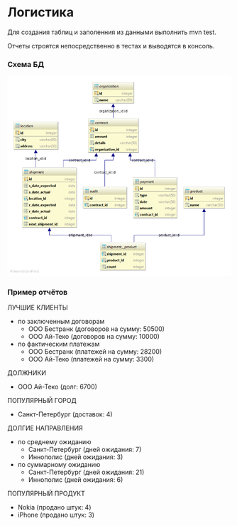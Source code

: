 # Логистика

Для создания таблиц и заполенния из данными выполнить mvn test.

Отчеты строятся непосредственно в тестах и выводятся в консоль.

### Схема БД
![Схема БД](https://github.com/antkuznetsov/logistics/raw/master/schema_1.1.png)

### Пример отчётов

ЛУЧШИЕ КЛИЕНТЫ
* по заключенным договорам
    * ООО Бестранк (договоров на сумму: 50500)
    * ООО Ай-Теко (договоров на сумму: 10000)
* по фактическим платежам
    * ООО Бестранк (платежей на сумму: 28200)
    * ООО Ай-Теко (платежей на сумму: 3300)

ДОЛЖНИКИ
* ООО Ай-Теко (долг: 6700)

ПОПУЛЯРНЫЙ ГОРОД
* Санкт-Петербург (доставок: 4)

ДОЛГИЕ НАПРАВЛЕНИЯ
* по среднему ожиданию
    * Санкт-Петербург (дней ожидания: 7)
    * Иннополис (дней ожидания: 3)
* по суммарному ожиданию
    * Санкт-Петербург (дней ожидания: 21)
    * Иннополис (дней ожидания: 6)

ПОПУЛЯРНЫЙ ПРОДУКТ
* Nokia (продано штук: 4)
* iPhone (продано штук: 3)